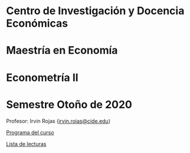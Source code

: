 # Centro de Investigación y Docencia Económicas
# Maestría en Economía
# Econometría II
# Semestre Otoño de 2020

Profesor: Irvin Rojas (irvin.rojas@cide.edu)

[Programa del curso](https://github.com/rojasirvin/ECNII/blob/master/programa.md)

[Lista de lecturas](https://github.com/rojasirvin/ECNII/blob/master/lecturas.md)
